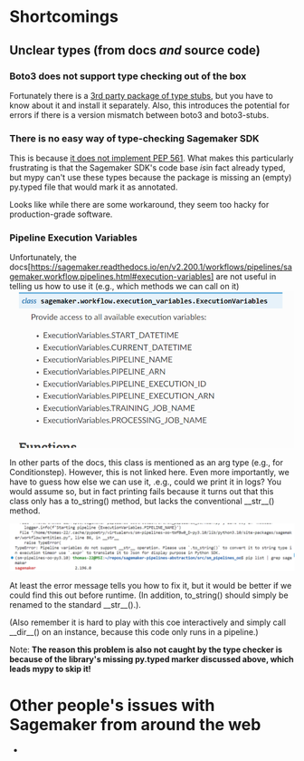 # Shortcomings

## Unclear types (from docs *and* source code)

### Boto3 does not support type checking out of the box

Fortunately there is a [3rd party package of type stubs](https://pypi.org/project/mypy-boto3-sagemaker/), but you have to know about it and install it separately. Also, this introduces the potential for errors if there is a version mismatch between boto3 and boto3-stubs.

### There is no easy way of type-checking Sagemaker SDK

This is because [it does not implement PEP 561](https://github.com/aws/sagemaker-python-sdk/issues/2985). What makes this particularly frustrating is that the Sagemaker SDK's code base *is*in fact already typed, but mypy can't use these types because the package is missing an (empty) py.typed file that would mark it as annotated.

Looks like while there are some workaround, they seem too hacky for production-grade software.

### Pipeline Execution Variables

Unfortunately, the docs[https://sagemaker.readthedocs.io/en/v2.200.1/workflows/pipelines/sagemaker.workflow.pipelines.html#execution-variables] are not useful in telling us how to use it (e.g., which methods we can call on it)
![Alt text](../../../../../_img/sagemaker_pipeline_executionvariables_docs.png)

In other parts of the docs, this class is mentioned as an arg type (e.g., for Conditionstep). However, this is not linked here.
Even more importantly, we have to guess how else we can use it, .e.g., could we print it in logs? You would assume so, but in fact printing fails because it turns out that this class only has a to_string() method, but lacks the conventional \_\_str\_\_() method.

![Alt text](../../../../../_img/sagemaker_pipeline_executionvariable.png)

At least the error message tells you how to fix it, but it would be better if we could find this out before runtime. (In addition,  to_string() should simply be renamed to the standard \_\_str\_\_().).

(Also remember it is hard to play with this coe interactively and simply call \_\_dir\_\_() on an instance, because this code only runs in a pipeline.)

Note: **The reason this problem is also not caught by the type checker is because of the library's missing py.typed marker discussed above, which leads mypy to skip it!**

# Other people's issues with Sagemaker from around the web

-
